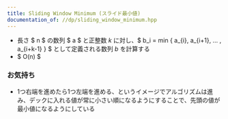 ```yaml
---
title: Sliding Window Minimum (スライド最小値)
documentation_of: //dp/sliding_window_minimum.hpp
---
```


- 長さ $ n $ の数列 $ a $ と正整数 $k$ に対し、$ b_i = min \{ a_{i}, a_{i+1}, ... , a_{i+k-1} \} $ として定義される数列 $b$ を計算する
- $ O(n) $

### お気持ち
- 1つ右端を進めたら1つ左端を進める、というイメージでアルゴリズムは進み、デックに入れる値が常に小さい順になるようにすることで、先頭の値が最小値になるようにしている

